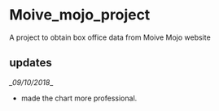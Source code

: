 # Moive_mojo_project
A project to obtain box office data from Moive Mojo website
## updates
*_09/10/2018*_
- made the chart more professional.
